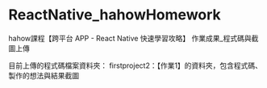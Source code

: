 # ReactNative_hahowHomework
hahow課程【跨平台 APP - React Native 快速學習攻略】
作業成果_程式碼與截圖上傳

目前上傳的程式碼檔案資料夾：
firstproject2：【作業1】的資料夾，包含程式碼、製作的想法與結果截圖
